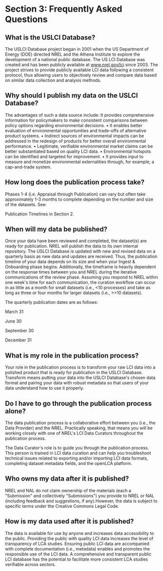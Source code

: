 # Section 3: Frequently Asked Questions

## What is the USLCI Database?

The USLCI Database project began in 2001 when the US Department of Energy (DOE) directed NREL and the Athena Institute to explore the development of a national public database. The US LCI Database was created and has been publicly available at www.nrel.gov/lci since 2003. The project strives to provide publicly available LCI data following a consistent protocol, thus allowing users to objectively review and compare data based on similar data collection and analysis methods.

## Why should I publish my data on the USLCI Database?

The advantages of such a data source include: It provides comprehensive information for policymakers to make consistent comparisons between policy options regarding environmental decisions. • It enables better evaluation of environmental opportunities and trade-offs of alternative product systems. • Indirect sources of environmental impacts can be addressed in the redesign of products for better overall environmental performance. • Legitimate, verifiable environmental market claims can be better substantiated based on quality LCI data. • Environmental hotspots can be identified and targeted for improvement. • It provides input to measure and monetize environmental externalities through, for example, a cap-and-trade system.

## How long does the publication process take?

Phases 1-4 (i.e. Appraisal through Publication) can vary but often take approximately 1-3 months to complete depending on the number and size of the datasets. See:

Publication Timelines in Section 2.

## When will my data be published?

Once your data have been reviewed and completed, the dataset(s) are ready for publication. NREL will publish the data to its own internal repository. The USLCI Database is updated with new and revised data on a quarterly basis as new data and updates are received. Thus, the publication timeline of your data depends on its size and when your Ingest &amp; Onboarding phase begins. Additionally, the timeframe is heavily dependent on the response times between you and NREL during the iterative communications of the review phase. Assuming you respond to NREL within one week&#39;s time for each communication, the curation workflow can occur in as little as a month for small datasets (i.e., &lt;10 processes) and take as long as three or four months for larger datasets (i.e., &gt;&gt;10 datasets).

The quarterly publication dates are as follows:

March 31

June 30

September 30

December 31

## What is my role in the publication process?

Your role in the publication process is to transform your raw LCI data into a polished product that is ready for publication in the USLCI Database. Transform means putting your data into the USLCI Database&#39;s chosen data format and pairing your data with robust metadata so that users of your data understand how to use it properly.

## Do I have to go through the publication process alone?

The data publication process is a collaborative effort between you (i.e., the Data Provider) and the NREL. Practically speaking, that means you will be working closely with one of NREL&#39;s LCI Data Curators throughout the publication process.

The Data Curator&#39;s role is to guide you through the publication process. This person is trained in LCI data curation and can help you troubleshoot technical issues related to exporting and/or importing LCI data formats, completing dataset metadata fields, and the openLCA platform.

## Who owns my data after it is published?

NREL and NAL do not claim ownership of the materials (each a &quot;Submission&quot; and collectively &quot;Submissions&quot;) you provide to NREL or NAL (including feedback and suggestions, if any).However, the data is subject to specific terms under the Creative Commons Legal Code.

## How is my data used after it is published?

The data is available for use by anyone and increases data accessibility to the public. Providing the public with quality LCI data increases the level of transparency of LCA studies. Ensuring public LCI data are accompanied with complete documentation (i.e., metadata) enables and promotes the responsible use of the LCI data. A comprehensive and transparent public LCI database has the potential to facilitate more consistent LCA studies verifiable across sectors.
